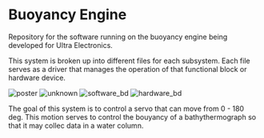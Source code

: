 # Buoyancy Engine
Repository for the software running on the buoyancy engine being developed for Ultra Electronics.

This system is broken up into different files for each subsystem. Each file serves as a driver that manages the operation of that functional block or hardware device.

![poster](https://user-images.githubusercontent.com/35121016/183455528-dac032e7-f747-4c43-b277-24112b842a18.png)
![unknown](https://user-images.githubusercontent.com/35121016/183455580-48f0ed6e-180c-4e19-a4c0-d0e0eb275412.png)
![software_bd](https://user-images.githubusercontent.com/35121016/183455609-a47bb8f2-9f91-4a7b-a363-3204d223c5e4.png)
![hardware_bd](https://user-images.githubusercontent.com/35121016/183455654-6aeac245-8152-40fc-b456-1a1f7cec06b9.png)


The goal of this system is to control a servo that can move from 0 - 180 deg. This motion serves to control the bouyancy of a bathythermograph so that it may collec data in a water column.
